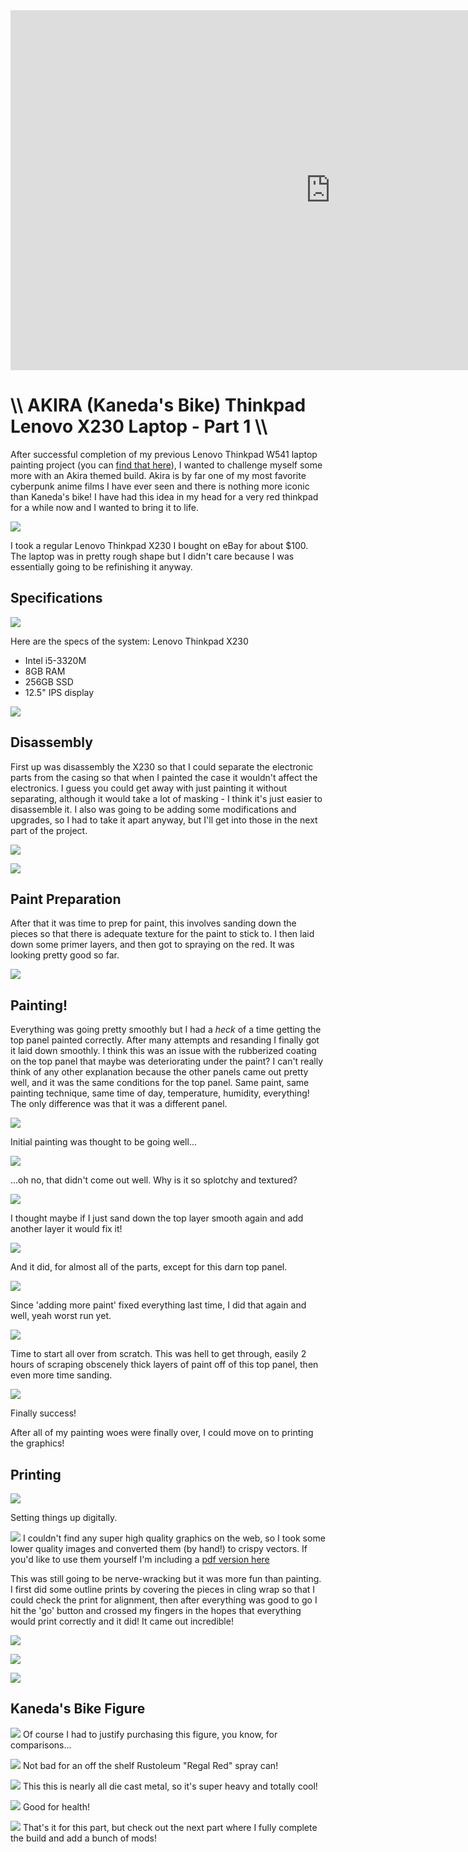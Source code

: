 <iframe width="1024" height="576" src="https://www.youtube.com/embed/775l_xc7-ho" title="YouTube video player" frameborder="0" allow="accelerometer; autoplay; clipboard-write; encrypted-media; gyroscope; picture-in-picture" allowfullscreen></iframe>

# \\\ AKIRA (Kaneda's Bike) Thinkpad Lenovo X230 Laptop - Part 1 \\\

After successful completion of my previous Lenovo Thinkpad W541 laptop painting project (you can [find that here](https://hightech-lowlife.github.io/projects/005_camo_w541_laptop_painting/005_camo_w541_laptop_painting)), I wanted to challenge myself some more with an Akira themed build. Akira is by far one of my most favorite cyberpunk anime films I have ever seen and there is nothing more iconic than Kaneda's bike! I have had this idea in my head for a very red thinkpad for a while now and I wanted to bring it to life. 

![](01_laptop.jpg)

I took a regular Lenovo Thinkpad X230 I bought on eBay for about $100. The laptop was in pretty rough shape but I didn't care because I was essentially going to be refinishing it anyway. 

## Specifications

![](02_laptop.jpg)

Here are the specs of the system:
Lenovo Thinkpad X230
- Intel i5-3320M
- 8GB RAM
- 256GB SSD
- 12.5" IPS display

![](03_laptop.jpg)

## Disassembly

First up was disassembly the X230 so that I could separate the electronic parts from the casing so that when I painted the case it wouldn't affect the electronics. I guess you could get away with just painting it without separating, although it would take a lot of masking - I think it's just easier to disassemble it. I also was going to be adding some modifications and upgrades, so I had to take it apart anyway, but I'll get into those in the next part of the project. 

![](04_laptop.jpg)

![](05_laptop.jpg)

## Paint Preparation

After that it was time to prep for paint, this involves sanding down the pieces so that there is adequate texture for the paint to stick to. I then laid down some primer layers, and then got to spraying on the red. It was looking pretty good so far. 

![](06_laptop.jpg)

## Painting!

Everything was going pretty smoothly but I had a *heck* of a time getting the top panel painted correctly. After many attempts and resanding I finally got it laid down smoothly. I think this was an issue with the rubberized coating on the top panel that maybe was deteriorating under the paint? I can't really think of any other explanation because the other panels came out pretty well, and it was the same conditions for the top panel. Same paint, same painting technique, same time of day, temperature, humidity, everything! The only difference was that it was a different panel.  

![](07_laptop.jpg)

Initial painting was thought to be going well...

![](08_laptop.jpg)

...oh no, that didn't come out well. Why is it so splotchy and textured?

![](09_laptop.jpg)

I thought maybe if I just sand down the top layer smooth again and add another layer it would fix it!

![](10_laptop.jpg)

And it did, for almost all of the parts, except for this darn top panel. 

![](11_laptop.jpg)

Since 'adding more paint' fixed everything last time, I did that again and well, yeah worst run yet.

![](12_laptop.jpg)

Time to start all over from scratch. This was hell to get through, easily 2 hours of scraping obscenely thick layers of paint off of this top panel, then even more time sanding. 

![](13_laptop.jpg)

Finally success!

After all of my painting woes were finally over, I could move on to printing the graphics! 

## Printing

![](14_laptop.jpg)

Setting things up digitally.

![](akira_sticker_sheet.png)
I couldn't find any super high quality graphics on the web, so I took some lower quality images and converted them (by hand!) to crispy vectors. If you'd like to use them yourself I'm including a [pdf version here](akira_sticker_sheet.pdf)

This was still going to be nerve-wracking but it was more fun than painting. I first did some outline prints by covering the pieces in cling wrap so that I could check the print for alignment, then after everything was good to go I hit the 'go' button and crossed my fingers in the hopes that everything would print correctly and it did! It came out incredible! 

![](15_laptop.jpg)

![](16_laptop.jpg)

![](17_laptop.jpg)

## Kaneda's Bike Figure

![](18_laptop.jpg)
Of course I had to justify purchasing this figure, you know, for comparisons... 

![](19_laptop.jpg)
Not bad for an off the shelf Rustoleum "Regal Red" spray can! 

![](20_laptop.jpg)
This this is nearly all die cast metal, so it's super heavy and totally cool!

![](21_laptop.jpg)
Good for health! 

![](22_laptop.jpg)
That's it for this part, but check out the next part where I fully complete the build and add a bunch of mods!
